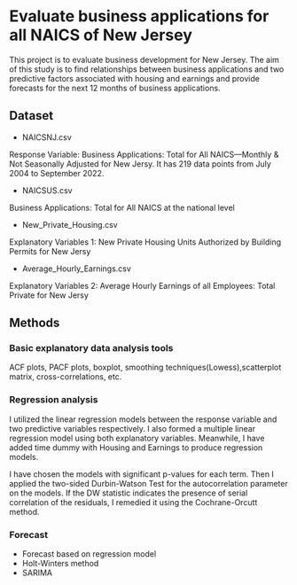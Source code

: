 # Evaluate business applications for all NAICS of New Jersey

This project is to evaluate business development for New Jersey. The aim of this study is to find relationships between business applications and two predictive factors associated with housing and earnings and provide forecasts for the next 12 months of business applications.

## Dataset

- NAICSNJ.csv

Response Variable: Business Applications: Total for All NAICS—Monthly & Not Seasonally Adjusted for New Jersy. It has 219 data points from July 2004 to September 2022.

- NAICSUS.csv

Business Applications: Total for All NAICS at the national level

- New_Private_Housing.csv

Explanatory Variables 1: New Private Housing Units Authorized by Building Permits for New Jersy

- Average_Hourly_Earnings.csv

Explanatory Variables 2: Average Hourly Earnings of all Employees: Total Private for New Jersy

## Methods

### Basic explanatory data analysis tools
ACF plots, PACF plots, boxplot, smoothing techniques(Lowess),scatterplot matrix, cross-correlations, etc.

### Regression analysis
I utilized the linear regression models between the response variable and two predictive variables respectively. I also formed a multiple linear regression model using both explanatory variables. Meanwhile, I have added time dummy with Housing and Earnings to produce regression models.

I have chosen the models with significant p-values for each term. Then I applied the two-sided Durbin-Watson Test for the autocorrelation parameter on the models. If the DW statistic indicates the presence of serial correlation of the residuals, I remedied it using the Cochrane-Orcutt method.

### Forecast

- Forecast based on regression model
- Holt-Winters method
- SARIMA

